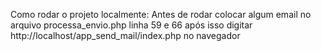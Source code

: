 Como rodar o projeto localmente:
Antes de rodar colocar algum email no arquivo processa_envio.php linha 59 e 66
após isso digitar http://localhost/app_send_mail/index.php no navegador
